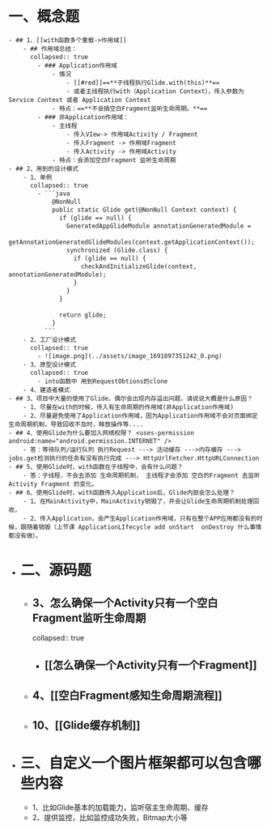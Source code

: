 # 一、概念题
	- ## 1、[[with函数多个重载->作用域]]
		- ## 作用域总结：
		  collapsed:: true
			- ### Application作用域
				- 情况
					- [[#red]]==**子线程执行Glide.with(this)**==
					- 或者主线程执行with（Application Context），传入参数为Service Context 或者 Application Context
				- 特点：==**不会搞空白Fragment监听生命周期。**==
			- ### 非Application作用域：
				- 主线程
					- 传入VIew-> 作用域Activity / Fragment
					- 传入Fragment -> 作用域Fragment
					- 传入Activity -> 作用域Activity
				- 特点：会添加空白Fragment 监听生命周期
	- ## 2、用到的设计模式
		- 1、单例
		  collapsed:: true
			- ```java
			    @NonNull
			    public static Glide get(@NonNull Context context) {
			      if (glide == null) {
			        GeneratedAppGlideModule annotationGeneratedModule =
			            getAnnotationGeneratedGlideModules(context.getApplicationContext());
			        synchronized (Glide.class) {
			          if (glide == null) {
			            checkAndInitializeGlide(context, annotationGeneratedModule);
			          }
			        }
			      }
			  
			      return glide;
			    }
			  ```
		- 2、工厂设计模式
		  collapsed:: true
			- ![image.png](../assets/image_1691897351242_0.png)
		- 3、原型设计模式
		  collapsed:: true
			- into函数中 用到RequestObtions的clone
		- 4、建造者模式
	- ## 3、项目中大量的使用了Glide，偶尔会出现内存溢出问题，请说说大概是什么原因？
		- 1、尽量在with的时候，传入有生命周期的作用域(非Application作用域)
		- 2、尽量避免使用了Application作用域，因为Application作用域不会对页面绑定生命周期机制，导致回收不及时，释放操作等....
	- ## 4、使用Glide为什么要加入网络权限？ <uses-permission android:name="android.permission.INTERNET" />
		- 答：等待队列/运行队列 执行Request ---> 活动缓存 --->内存缓存 ---> jobs.get检测执行的任务有没有执行完成 ---> HttpUrlFetcher.HttpURLConnection
	- ## 5、使用Glide时，with函数在子线程中，会有什么问题？
		- 答：子线程，不会去添加 生命周期机制， 主线程才会添加 空白的Fragment 去监听 Activity Fragment 的变化。
	- ## 6、使用Glide时，with函数传入Application后，Glide内部会怎么处理？
		- 1、在MainActivity中，MainActivity销毁了，并会让Glide生命周期机制处理回收，
		- 2、传入Application，会产生Application作用域，只有在整个APP应用都没有的时候，跟随着销毁（上节课 ApplicationLIfecycle add onStart  onDestroy 什么事情都没有做）。
- # 二、源码题
	- ## 3、怎么确保一个Activity只有一个空白Fragment监听生命周期
	  collapsed:: true
		- ## [[怎么确保一个Activity只有一个Fragment]]
	- ## 4、[[空白Fragment感知生命周期流程]]
	- ## 10、[[Glide缓存机制]]
- # 三、自定义一个图片框架都可以包含哪些内容
	- 1、比如Glide基本的加载能力，监听宿主生命周期、缓存
	- 2、提供监控，比如监控成功失败，Bitmap大小等